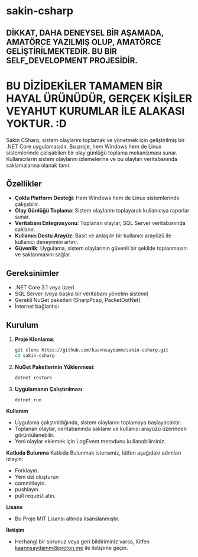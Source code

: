 # sakin-csharp

## DİKKAT, DAHA DENEYSEL BİR AŞAMADA, AMATÖRCE YAZILMIŞ OLUP, AMATÖRCE GELİŞTİRİLMEKTEDİR. BU BİR SELF_DEVELOPMENT PROJESİDİR. <h1>BU DİZİDEKİLER TAMAMEN BİR HAYAL ÜRÜNÜDÜR, GERÇEK KİŞİLER VEYAHUT KURUMLAR İLE ALAKASI YOKTUR. :D </h1>

Sakin CSharp, sistem olaylarını toplamak ve yönetmek için geliştirilmiş bir .NET Core uygulamasıdır. Bu proje, hem Windows hem de Linux sistemlerinde çalışabilen bir olay günlüğü toplama mekanizması sunar. Kullanıcıların sistem olaylarını izlemelerine ve bu olayları veritabanında saklamalarına olanak tanır.

## Özellikler

- **Çoklu Platform Desteği**: Hem Windows hem de Linux sistemlerinde çalışabilir.
- **Olay Günlüğü Toplama**: Sistem olaylarını toplayarak kullanıcıya raporlar sunar.
- **Veritabanı Entegrasyonu**: Toplanan olaylar, SQL Server veritabanında saklanır.
- **Kullanıcı Dostu Arayüz**: Basit ve anlaşılır bir kullanıcı arayüzü ile kullanıcı deneyimini artırır.
- **Güvenlik**: Uygulama, sistem olaylarının güvenli bir şekilde toplanmasını ve saklanmasını sağlar.

## Gereksinimler

- .NET Core 3.1 veya üzeri
- SQL Server (veya başka bir veritabanı yönetim sistemi)
- Gerekli NuGet paketleri (SharpPcap, PacketDotNet)
- İnternet bağlantısı

## Kurulum

1. **Proje Klonlama**:
   ```bash
   git clone https://github.com/kaannsaydamm/sakin-csharp.git
   cd sakin-csharp
   ```
2. **NuGet Paketlerinin Yüklenmesi**:
   ```bash
   dotnet restore
   ```
3. **Uygulamanın Çalıştırılması**:
   ```bash
   dotnet run
   ```

**Kullanım**
- Uygulama çalıştırıldığında, sistem olaylarını toplamaya başlayacaktır.
- Toplanan olaylar, veritabanında saklanır ve kullanıcı arayüzü üzerinden görüntülenebilir.
- Yeni olaylar eklemek için LogEvent metodunu kullanabilirsiniz.

**Katkıda Bulunma**
Katkıda Bulunmak isterseniz, lütfen aşağıdaki adımları izleyin:
- Forklayın.
- Yeni dal oluşturun
- commitleyin.
- pushlayın.
- pull request atın.

**Lisans**
- Bu Proje MIT Lisansı altında lisanslanmıştır.

**İletişim**
- Herhangi bir sorunuz veya geri bildiriminiz varsa, lütfen kaannsaydamm@proton.me ile iletişime geçin.




